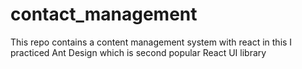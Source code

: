# contact_management
This repo contains a content management system with react in this I practiced Ant Design which is second popular React UI library 
